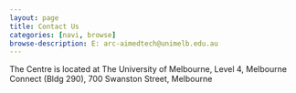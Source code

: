 ```yaml
---
layout: page
title: Contact Us
categories: [navi, browse]
browse-description: E: arc-aimedtech@unimelb.edu.au
---
```

The Centre is located at The University of Melbourne, Level 4, Melbourne Connect (Bldg 290), 700 Swanston Street, Melbourne
